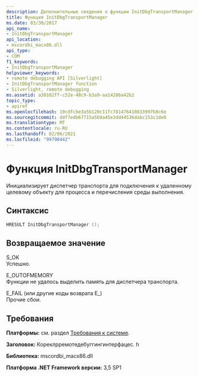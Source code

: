 ```yaml
---
description: Дополнительные сведения о функции InitDbgTransportManager
title: Функция InitDbgTransportManager
ms.date: 03/30/2017
api_name:
- InitDbgTransportManager
api_location:
- mscordbi_macx86.dll
api_type:
- COM
f1_keywords:
- InitDbgTransportManager
helpviewer_keywords:
- remote debugging API [Silverlight]
- InitDbgTransportManager function
- Silverlight, remote debugging
ms.assetid: a30102ff-c52e-48c9-b3a9-aa14286a42b2
topic_type:
- apiref
ms.openlocfilehash: 19cdfcbe3a5b120c11fc781476410833997b8c6e
ms.sourcegitcommit: ddf7edb67715a5b9a45e3dd44536dabc153c1de0
ms.translationtype: MT
ms.contentlocale: ru-RU
ms.lasthandoff: 02/06/2021
ms.locfileid: "99790442"
---
```

# <a name="initdbgtransportmanager-function"></a>Функция InitDbgTransportManager

Инициализирует диспетчер транспорта для подключения к удаленному целевому объекту для процесса и перечисления среды выполнения.  
  
## <a name="syntax"></a>Синтаксис  
  
```cpp  
HRESULT InitDbgTransportManager ();  
```  
  
## <a name="return-value"></a>Возвращаемое значение  

 S_OK  
 Успешно.  
  
 E_OUTOFMEMORY  
 Функции не удалось выделить память для диспетчера транспорта.  
  
 E_FAIL (или другие коды возврата E_)  
 Прочие сбои.  
  
## <a name="requirements"></a>Требования  

 **Платформы:** см. раздел [Требования к системе](../../get-started/system-requirements.md).  
  
 **Заголовок:** Кореклрремотедебуггингинтерфацес. h  
  
 **Библиотека:** mscordbi_macx86.dll  
  
 **Платформа .NET Framework версии:** 3,5 SP1
